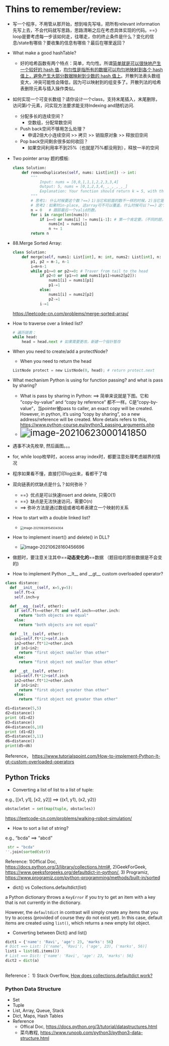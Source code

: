 # Thins to remember/review:

- 写一个程序，不用管从那开始，想到啥先写啥，把所有relevant information先写上去，不会代码就写思路，思路清晰之后在考虑具体实现的代码。==》loop是要考虑每一步该如何走，往哪走，你的终止条件是什么？变化的信息/state有哪些？要收集的信息有哪些？最后在哪里返回？

- What make a good hashTable?

  - 好的哈希函数有两个特点：简单，均匀性。所谓<u>简单就是可以很快地产生一个较好的 hash 值</u>，<u>均匀性是指所有的数据可以均匀地映射到各个 hash 值上，避免产生大部分数据映射到少数的 hash 值上</u>。开散列法表头数组变大，冲突可能性会降低，因为可以映射到的组变多了。开散列法的哈希表删除元素与插入操作类似。

- 如何实现一个可变长数组？请你设计一个class，支持末尾插入，末尾删除，访问第i个元素，问实现方法要求能支持Indexing and随机访问.
  - 分配多长的连续空间？
    - 空数组，分配常数空间
  - Push back空间不够用怎么处理？
    - 申请2倍大小连续空间 >> 拷贝 >> 销毁原对象 >> 释放旧空间
  - Pop back空间剩余很多如何收回？
    - 如果空间利用率不到25%（也就是75%都没用到），释放一半的空间
  
- Two pointer array 题的模板:

  ```python
  class Solution:
      def removeDuplicates(self, nums: List[int]) -> int:
          """
              Input: nums = [0,0,1,1,1,2,2,3,3,4]
              Output: 5, nums = [0,1,2,3,4,_,_,_,_,_]
              Explanation: Your function should return k = 5, with the first five elements of nums being 0, 1, 2, 3, and 4 respectively. It does not matter what you leave beyond the returned k (hence they are underscores).
          """
          # 思考1: 什么时候要这个数？==》1)当它和前面的数不一样的时候，2)当它是第一个数时
          # 思考2：如果时in-place, 这array可不可以覆盖，什么时候可以？==》这个题可以覆盖，因为n的位置是永远less than or equal to i 的
          n = 0   # 跟踪最后一个valid的数。 
          for i in range(len(nums)):
              if i==0 or nums[i] != nums[i-1]: # 第一个肯定要。（不同的题，条件会不一样
                  nums[n] = nums[i]
                  n += 1
          return n
  ```
  
- 88.Merge Sorted Array:

  ```python
  class Solution:
      def merge(self, nums1: List[int], m: int, nums2: List[int], n: int) -> None:
          p1, p2 = m-1, n-1
          i=m+n-1
          while p1>=0 or p2>=0: # Traver from tail to the head
              if p2<0 or (p1>=0 and nums1[p1]>nums2[p2]):
                  nums1[i] = nums1[p1]
                  p1-=1
              else:
                  nums1[i] = nums2[p2]
                  p2-=1
              i-=1
  ```
  
  https://leetcode-cn.com/problems/merge-sorted-array/
  
- How to traverse over a linked list?

  ```python
  # 遍历链表：
  while head:
      head = head.next # 如果需要更改，新建一个指针暂存
  ```

- When you need to create/add a protectNode?

  - When you need to return the head

  ```python
  ListNode protect = new ListNode(0, head); # return protect.next
  ```

- What mechanism Python is using for function passing? and what is pass by sharing?

  - What is pass by sharing in Python:  ==> 简单来说就是下图。它和 ”copy-by-value” and “copy by reference” 都不一样。C是”copy-by-value”，当pointer被pass to caller, an exact copy will be created. However, in python, it’s using “copy by sharing”, so a new address/reference will be created.  More details refers to this, https://www.python-course.eu/python3_passing_arguments.php
  - <img src="img/image-20210623000141850.png" alt="image-20210623000141850" style="zoom:200%;" />

- 遇事不决先枚举, 然后画图。。。

- for, while loop枚举时，access array index时，都要注意处理考虑越界的情况

- 程序如果看不懂，直接打印log出来，看都干了啥

- 双向链表的优缺点是什么？如何弥补？

  - ==》优点是可以快速insert and delete, 只需O(1)
  - ==》缺点是无法快速访问，需要O(n) 
  - ==> 弥补方法是通过数组或者哈希表建立一个映射的关系
  
- How to start with a double linked list?

  - <img src="img/image-20210628154504304.png" alt="image-20210628154504304" style="zoom:67%;" />

- How to implement insert() and delete() in DLL?
  - ![image-20210628160456696](img/image-20210628160456696.png)

- 做题时，要注意关注其中==**动态变化的**==数据 （题目给的那些数据是不会变的)

- How to implement Python \_\_lt\_\_ and \_\_gt\_\_ custom overloaded operator?

```python
class distance:
  def __init__(self, x=5,y=5):
    self.ft=x
    self.inch=y

  def __eq__(self, other):
    if self.ft==other.ft and self.inch==other.inch:
      return "both objects are equal"
    else:
      return "both objects are not equal"

  def __lt__(self, other):
    in1=self.ft*12+self.inch
    in2=other.ft*12+other.inch
    if in1<in2:
      return "first object smaller than other"
    else:
      return "first object not smaller than other"

  def __gt__(self, other):
    in1=self.ft*12+self.inch
    in2=other.ft*12+other.inch
    if in1<in2:
      return "first object greater than other"
    else:
      return "first object not greater than other"

d1=distance(5,5)
d2=distance()
print (d1>d2)
d3=distance()
d4=distance(6,10)
print (d1<d2)
d5=distance(3,11)
d6=distance()
print(d5<d6)
```

Reference， https://www.tutorialspoint.com/How-to-implement-Python-lt-gt-custom-overloaded-operators



## Python Tricks

- Converting a list of list to a list of tuple:

e.g., [[x1, y1], [x2, y2]] ==> {(x1, y1), (x2, y2)} 

```python
obstacleSet = set(map(tuple, obstacles))
```

https://leetcode-cn.com/problems/walking-robot-simulation/

- How to sort a list of string?

e.g., “bcda” ==> “abcd”

```python
 str = "bcda"
''.join(sorted(str))
```

Reference: 1)Offical Doc, https://docs.python.org/3/library/collections.html#, 2)GeekForGeek, https://www.geeksforgeeks.org/defaultdict-in-python/, 3) Programiz, https://www.programiz.com/python-programming/methods/built-in/sorted

- dict() vs Collections.defaultdict(list)

a Python dictionary throws a `KeyError` if you try to get an item with a key that is not currently in the dictionary.

However, the `defaultdict` in contrast will simply create any items that you try to access (provided of course they do not exist yet). In this case, default items are created using `list()`, which returns a new empty list object.

- Converting between Dict() and list()

```python
dict1 = {'name': 'Ravi', 'age': 23, 'marks': 56}
# Dict ==> List: [('name', 'Ravi'), ('age', 23), ('marks', 56)]
list1 = list(d1.items())
# List ==> Dict: {'name': 'Ravi', 'age': 23, 'marks': 56}
dict2 = dict(a)
    

```



Reference： 1) Stack Overflow, [How does collections.defaultdict work?](https://stackoverflow.com/questions/5900578/how-does-collections-defaultdict-work)

### Python Data Structure

- Set
- Tuple
- List, Array, Queue, Stack
- Dict, Maps, Hash Tables
- Reference
  - Offical Doc, https://docs.python.org/3/tutorial/datastructures.html
  - 菜鸟教程, https://www.runoob.com/python3/python3-data-structure.html

